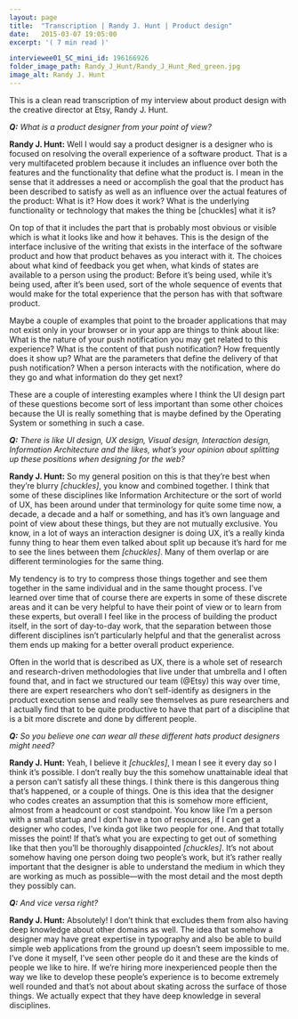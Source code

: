 ```yaml
---
layout: page
title:  "Transcription | Randy J. Hunt | Product design"
date:   2015-03-07 19:05:00
excerpt: '( 7 min read )'

interviewee01_SC_mini_id: 196166926 
folder_image_path: Randy_J_Hunt/Randy_J_Hunt_Red_green.jpg
image_alt: Randy J. Hunt
---
```


This is a clean read transcription of my interview about product design with the creative director at Etsy, Randy J. Hunt.

***Q:** What is a product designer from your point of view?*

**Randy J. Hunt:** Well I would say a product designer is a designer who is focused on resolving the overall experience of a software product. That is a very multifaceted problem because it includes an influence over both the features and the functionality that define what the product is. I mean in the sense that it addresses a need or accomplish the goal that the product has been described to satisfy as well as an influence over the actual features of the product: What is it? How does it work? What is the underlying functionality or technology that makes the thing be [chuckles] what it is?

On top of that it includes the part that is probably most obvious or visible which is what it looks like and how it behaves. This is the design of the interface inclusive of the writing that exists in the interface of the software product and how that product behaves as you interact with it. The choices about what kind of feedback you get when, what kinds of states are available to a person using the product: Before it’s being used, while it’s being used, after it’s been used, sort of the whole sequence of events that would make for the total experience that the person has with that software product.

Maybe a couple of examples that point to the broader applications that may not exist only in your browser or in your app are things to think about like: What is the nature of your push notification you may get related to this experience? What is the content of that push notification? How frequently does it show up? What are the parameters that define the delivery of that push notification? When a person interacts with the notification, where do they go and what information do they get next? 

These are a couple of interesting examples where I think the UI design part of these questions become sort of less important than some other choices because the UI is really something that is maybe defined by the Operating System or something in such a case.

***Q:** There is like UI design, UX design, Visual design, Interaction design, Information Architecture and the likes, what’s your opinion about splitting up these positions when designing for the web?*

**Randy J. Hunt:** So my general position on this is that they’re best when they’re blurry *[chuckles]*, you know and combined together. I think that some of these disciplines like Information Architecture or the sort of world of UX, has been around under that terminology for quite some time now, a decade, a decade and a half or something, and has it’s own language and point of view about these things, but they are not mutually exclusive. You know, in a lot of ways an interaction designer is doing UX, it’s a really kinda funny thing to hear them even talked about split up because it’s hard for me to see the lines between them *[chuckles]*. Many of them overlap or are different terminologies for the same thing.

My tendency is to try to compress those things together and see them together in the same individual and in the same thought process. I’ve learned over time that of course there are experts in some of these discrete areas and it can be very helpful to have their point of view or to learn from these experts, but overall I feel like in the process of building the product itself, in the sort of day-to-day work, that the separation between those different disciplines isn’t particularly helpful and that the generalist across them ends up making for a better overall product experience. 

Often in the world that is described as UX, there is a whole set of research and research-driven methodologies that live under that umbrella and I often found that, and in fact we structured our team (@Etsy) this way over time, there are expert researchers who don’t self-identify as designers in the product execution sense and really see themselves as pure researchers and I actually find that to be quite productive to have that part of a discipline that is a bit more discrete and done by different people. 

***Q:** So you believe one can wear all these different hats product designers might need?*

**Randy J. Hunt:** Yeah, I believe it *[chuckles]*, I mean I see it every day so I think it’s possible. I don’t really buy the this somehow unattainable ideal that a person can’t satisfy all these things. I think there is this dangerous thing that’s happened, or a couple of things. One is this idea that the designer who codes creates an assumption that this is somehow more efficient, almost from a headcount or cost standpoint. You know like I’m a person with a small startup and I don’t have a ton of resources, if I can get a designer who codes, I’ve kinda got like two people for one. And that totally misses the point! If that’s what you are expecting to get out of something like that then you’ll be thoroughly disappointed *[chuckles]*. It’s not about somehow having one person doing two people’s work, but it’s rather really important that the designer is able to understand the medium in which they are working as much as possible—with the most detail and the most depth they possibly can.

***Q:** And vice versa right?*

**Randy J. Hunt:** Absolutely! I don’t think that excludes them from also having deep knowledge about other domains as well. The idea that somehow a designer may have great expertise in typography and also be able to build simple web applications from the ground up doesn’t seem impossible to me. I’ve done it myself, I’ve seen other people do it and these are the kinds of people we like to hire. If we’re hiring more inexperienced people then the way we like to develop these people’s experience is to become extremely well rounded and that’s not about about skating across the surface of those things. We actually expect that they have deep knowledge in several disciplines. 
